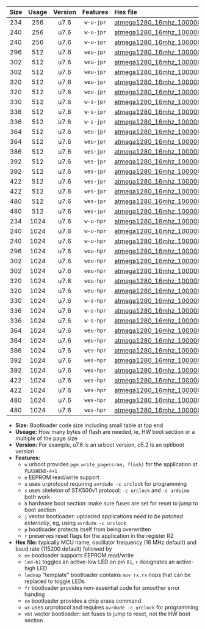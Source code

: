 |Size|Usage|Version|Features|Hex file|
|:-:|:-:|:-:|:-:|:--|
|234|256|u7.6|`w-u-jpr`|[atmega1280_16mhz_1000000bps_ur_vbl.hex](https://raw.githubusercontent.com/stefanrueger/urboot/main/bootloaders/atmega1280/fcpu_16mhz/1000000_bps/atmega1280_16mhz_1000000bps_ur_vbl.hex)|
|240|256|u7.6|`w-u-jpr`|[atmega1280_16mhz_1000000bps_led+b7_ur_vbl.hex](https://raw.githubusercontent.com/stefanrueger/urboot/main/bootloaders/atmega1280/fcpu_16mhz/1000000_bps/atmega1280_16mhz_1000000bps_led+b7_ur_vbl.hex)|
|240|256|u7.6|`w-u-jpr`|[atmega1280_16mhz_1000000bps_lednop_ur_vbl.hex](https://raw.githubusercontent.com/stefanrueger/urboot/main/bootloaders/atmega1280/fcpu_16mhz/1000000_bps/atmega1280_16mhz_1000000bps_lednop_ur_vbl.hex)|
|296|512|u7.6|`weu-jpr`|[atmega1280_16mhz_1000000bps_ee_ur_vbl.hex](https://raw.githubusercontent.com/stefanrueger/urboot/main/bootloaders/atmega1280/fcpu_16mhz/1000000_bps/atmega1280_16mhz_1000000bps_ee_ur_vbl.hex)|
|302|512|u7.6|`weu-jpr`|[atmega1280_16mhz_1000000bps_ee_led+b7_ur_vbl.hex](https://raw.githubusercontent.com/stefanrueger/urboot/main/bootloaders/atmega1280/fcpu_16mhz/1000000_bps/atmega1280_16mhz_1000000bps_ee_led+b7_ur_vbl.hex)|
|302|512|u7.6|`weu-jpr`|[atmega1280_16mhz_1000000bps_ee_lednop_ur_vbl.hex](https://raw.githubusercontent.com/stefanrueger/urboot/main/bootloaders/atmega1280/fcpu_16mhz/1000000_bps/atmega1280_16mhz_1000000bps_ee_lednop_ur_vbl.hex)|
|320|512|u7.6|`weu-jpr`|[atmega1280_16mhz_1000000bps_ee_led+b7_fr_ur_vbl.hex](https://raw.githubusercontent.com/stefanrueger/urboot/main/bootloaders/atmega1280/fcpu_16mhz/1000000_bps/atmega1280_16mhz_1000000bps_ee_led+b7_fr_ur_vbl.hex)|
|320|512|u7.6|`weu-jpr`|[atmega1280_16mhz_1000000bps_ee_lednop_fr_ur_vbl.hex](https://raw.githubusercontent.com/stefanrueger/urboot/main/bootloaders/atmega1280/fcpu_16mhz/1000000_bps/atmega1280_16mhz_1000000bps_ee_lednop_fr_ur_vbl.hex)|
|330|512|u7.6|`w-s-jpr`|[atmega1280_16mhz_1000000bps_vbl.hex](https://raw.githubusercontent.com/stefanrueger/urboot/main/bootloaders/atmega1280/fcpu_16mhz/1000000_bps/atmega1280_16mhz_1000000bps_vbl.hex)|
|336|512|u7.6|`w-s-jpr`|[atmega1280_16mhz_1000000bps_led+b7_vbl.hex](https://raw.githubusercontent.com/stefanrueger/urboot/main/bootloaders/atmega1280/fcpu_16mhz/1000000_bps/atmega1280_16mhz_1000000bps_led+b7_vbl.hex)|
|336|512|u7.6|`w-s-jpr`|[atmega1280_16mhz_1000000bps_lednop_vbl.hex](https://raw.githubusercontent.com/stefanrueger/urboot/main/bootloaders/atmega1280/fcpu_16mhz/1000000_bps/atmega1280_16mhz_1000000bps_lednop_vbl.hex)|
|364|512|u7.6|`weu-jpr`|[atmega1280_16mhz_1000000bps_ee_led+b7_fr_ce_ur_vbl.hex](https://raw.githubusercontent.com/stefanrueger/urboot/main/bootloaders/atmega1280/fcpu_16mhz/1000000_bps/atmega1280_16mhz_1000000bps_ee_led+b7_fr_ce_ur_vbl.hex)|
|364|512|u7.6|`weu-jpr`|[atmega1280_16mhz_1000000bps_ee_lednop_fr_ce_ur_vbl.hex](https://raw.githubusercontent.com/stefanrueger/urboot/main/bootloaders/atmega1280/fcpu_16mhz/1000000_bps/atmega1280_16mhz_1000000bps_ee_lednop_fr_ce_ur_vbl.hex)|
|386|512|u7.6|`wes-jpr`|[atmega1280_16mhz_1000000bps_ee_vbl.hex](https://raw.githubusercontent.com/stefanrueger/urboot/main/bootloaders/atmega1280/fcpu_16mhz/1000000_bps/atmega1280_16mhz_1000000bps_ee_vbl.hex)|
|392|512|u7.6|`wes-jpr`|[atmega1280_16mhz_1000000bps_ee_led+b7_vbl.hex](https://raw.githubusercontent.com/stefanrueger/urboot/main/bootloaders/atmega1280/fcpu_16mhz/1000000_bps/atmega1280_16mhz_1000000bps_ee_led+b7_vbl.hex)|
|392|512|u7.6|`wes-jpr`|[atmega1280_16mhz_1000000bps_ee_lednop_vbl.hex](https://raw.githubusercontent.com/stefanrueger/urboot/main/bootloaders/atmega1280/fcpu_16mhz/1000000_bps/atmega1280_16mhz_1000000bps_ee_lednop_vbl.hex)|
|422|512|u7.6|`wes-jpr`|[atmega1280_16mhz_1000000bps_ee_led+b7_fr_vbl.hex](https://raw.githubusercontent.com/stefanrueger/urboot/main/bootloaders/atmega1280/fcpu_16mhz/1000000_bps/atmega1280_16mhz_1000000bps_ee_led+b7_fr_vbl.hex)|
|422|512|u7.6|`wes-jpr`|[atmega1280_16mhz_1000000bps_ee_lednop_fr_vbl.hex](https://raw.githubusercontent.com/stefanrueger/urboot/main/bootloaders/atmega1280/fcpu_16mhz/1000000_bps/atmega1280_16mhz_1000000bps_ee_lednop_fr_vbl.hex)|
|480|512|u7.6|`wes-jpr`|[atmega1280_16mhz_1000000bps_ee_led+b7_fr_ce_vbl.hex](https://raw.githubusercontent.com/stefanrueger/urboot/main/bootloaders/atmega1280/fcpu_16mhz/1000000_bps/atmega1280_16mhz_1000000bps_ee_led+b7_fr_ce_vbl.hex)|
|480|512|u7.6|`wes-jpr`|[atmega1280_16mhz_1000000bps_ee_lednop_fr_ce_vbl.hex](https://raw.githubusercontent.com/stefanrueger/urboot/main/bootloaders/atmega1280/fcpu_16mhz/1000000_bps/atmega1280_16mhz_1000000bps_ee_lednop_fr_ce_vbl.hex)|
|234|1024|u7.6|`w-u-hpr`|[atmega1280_16mhz_1000000bps_ur.hex](https://raw.githubusercontent.com/stefanrueger/urboot/main/bootloaders/atmega1280/fcpu_16mhz/1000000_bps/atmega1280_16mhz_1000000bps_ur.hex)|
|240|1024|u7.6|`w-u-hpr`|[atmega1280_16mhz_1000000bps_led+b7_ur.hex](https://raw.githubusercontent.com/stefanrueger/urboot/main/bootloaders/atmega1280/fcpu_16mhz/1000000_bps/atmega1280_16mhz_1000000bps_led+b7_ur.hex)|
|240|1024|u7.6|`w-u-hpr`|[atmega1280_16mhz_1000000bps_lednop_ur.hex](https://raw.githubusercontent.com/stefanrueger/urboot/main/bootloaders/atmega1280/fcpu_16mhz/1000000_bps/atmega1280_16mhz_1000000bps_lednop_ur.hex)|
|296|1024|u7.6|`weu-hpr`|[atmega1280_16mhz_1000000bps_ee_ur.hex](https://raw.githubusercontent.com/stefanrueger/urboot/main/bootloaders/atmega1280/fcpu_16mhz/1000000_bps/atmega1280_16mhz_1000000bps_ee_ur.hex)|
|302|1024|u7.6|`weu-hpr`|[atmega1280_16mhz_1000000bps_ee_led+b7_ur.hex](https://raw.githubusercontent.com/stefanrueger/urboot/main/bootloaders/atmega1280/fcpu_16mhz/1000000_bps/atmega1280_16mhz_1000000bps_ee_led+b7_ur.hex)|
|302|1024|u7.6|`weu-hpr`|[atmega1280_16mhz_1000000bps_ee_lednop_ur.hex](https://raw.githubusercontent.com/stefanrueger/urboot/main/bootloaders/atmega1280/fcpu_16mhz/1000000_bps/atmega1280_16mhz_1000000bps_ee_lednop_ur.hex)|
|320|1024|u7.6|`weu-hpr`|[atmega1280_16mhz_1000000bps_ee_led+b7_fr_ur.hex](https://raw.githubusercontent.com/stefanrueger/urboot/main/bootloaders/atmega1280/fcpu_16mhz/1000000_bps/atmega1280_16mhz_1000000bps_ee_led+b7_fr_ur.hex)|
|320|1024|u7.6|`weu-hpr`|[atmega1280_16mhz_1000000bps_ee_lednop_fr_ur.hex](https://raw.githubusercontent.com/stefanrueger/urboot/main/bootloaders/atmega1280/fcpu_16mhz/1000000_bps/atmega1280_16mhz_1000000bps_ee_lednop_fr_ur.hex)|
|330|1024|u7.6|`w-s-hpr`|[atmega1280_16mhz_1000000bps.hex](https://raw.githubusercontent.com/stefanrueger/urboot/main/bootloaders/atmega1280/fcpu_16mhz/1000000_bps/atmega1280_16mhz_1000000bps.hex)|
|336|1024|u7.6|`w-s-hpr`|[atmega1280_16mhz_1000000bps_led+b7.hex](https://raw.githubusercontent.com/stefanrueger/urboot/main/bootloaders/atmega1280/fcpu_16mhz/1000000_bps/atmega1280_16mhz_1000000bps_led+b7.hex)|
|336|1024|u7.6|`w-s-hpr`|[atmega1280_16mhz_1000000bps_lednop.hex](https://raw.githubusercontent.com/stefanrueger/urboot/main/bootloaders/atmega1280/fcpu_16mhz/1000000_bps/atmega1280_16mhz_1000000bps_lednop.hex)|
|364|1024|u7.6|`weu-hpr`|[atmega1280_16mhz_1000000bps_ee_led+b7_fr_ce_ur.hex](https://raw.githubusercontent.com/stefanrueger/urboot/main/bootloaders/atmega1280/fcpu_16mhz/1000000_bps/atmega1280_16mhz_1000000bps_ee_led+b7_fr_ce_ur.hex)|
|364|1024|u7.6|`weu-hpr`|[atmega1280_16mhz_1000000bps_ee_lednop_fr_ce_ur.hex](https://raw.githubusercontent.com/stefanrueger/urboot/main/bootloaders/atmega1280/fcpu_16mhz/1000000_bps/atmega1280_16mhz_1000000bps_ee_lednop_fr_ce_ur.hex)|
|386|1024|u7.6|`wes-hpr`|[atmega1280_16mhz_1000000bps_ee.hex](https://raw.githubusercontent.com/stefanrueger/urboot/main/bootloaders/atmega1280/fcpu_16mhz/1000000_bps/atmega1280_16mhz_1000000bps_ee.hex)|
|392|1024|u7.6|`wes-hpr`|[atmega1280_16mhz_1000000bps_ee_led+b7.hex](https://raw.githubusercontent.com/stefanrueger/urboot/main/bootloaders/atmega1280/fcpu_16mhz/1000000_bps/atmega1280_16mhz_1000000bps_ee_led+b7.hex)|
|392|1024|u7.6|`wes-hpr`|[atmega1280_16mhz_1000000bps_ee_lednop.hex](https://raw.githubusercontent.com/stefanrueger/urboot/main/bootloaders/atmega1280/fcpu_16mhz/1000000_bps/atmega1280_16mhz_1000000bps_ee_lednop.hex)|
|422|1024|u7.6|`wes-hpr`|[atmega1280_16mhz_1000000bps_ee_led+b7_fr.hex](https://raw.githubusercontent.com/stefanrueger/urboot/main/bootloaders/atmega1280/fcpu_16mhz/1000000_bps/atmega1280_16mhz_1000000bps_ee_led+b7_fr.hex)|
|422|1024|u7.6|`wes-hpr`|[atmega1280_16mhz_1000000bps_ee_lednop_fr.hex](https://raw.githubusercontent.com/stefanrueger/urboot/main/bootloaders/atmega1280/fcpu_16mhz/1000000_bps/atmega1280_16mhz_1000000bps_ee_lednop_fr.hex)|
|480|1024|u7.6|`wes-hpr`|[atmega1280_16mhz_1000000bps_ee_led+b7_fr_ce.hex](https://raw.githubusercontent.com/stefanrueger/urboot/main/bootloaders/atmega1280/fcpu_16mhz/1000000_bps/atmega1280_16mhz_1000000bps_ee_led+b7_fr_ce.hex)|
|480|1024|u7.6|`wes-hpr`|[atmega1280_16mhz_1000000bps_ee_lednop_fr_ce.hex](https://raw.githubusercontent.com/stefanrueger/urboot/main/bootloaders/atmega1280/fcpu_16mhz/1000000_bps/atmega1280_16mhz_1000000bps_ee_lednop_fr_ce.hex)|

- **Size:** Bootloader code size including small table at top end
- **Useage:** How many bytes of flash are needed, ie, HW boot section or a multiple of the page size
- **Version:** For example, u7.6 is an urboot version, o5.2 is an optiboot version
- **Features:**
  + `w` urboot provides `pgm_write_page(sram, flash)` for the application at `FLASHEND-4+1`
  + `e` EEPROM read/write support
  + `u` uses urprotocol requiring `avrdude -c urclock` for programming
  + `s` uses skeleton of STK500v1 protocol; `-c urclock` and `-c arduino` both work
  + `h` hardware boot section: make sure fuses are set for reset to jump to boot section
  + `j` vector bootloader: uploaded applications *need to be patched externally*, eg, using `avrdude -c urclock`
  + `p` bootloader protects itself from being overwritten
  + `r` preserves reset flags for the application in the register R2
- **Hex file:** typically MCU name, oscillator frequency (16 MHz default) and baud rate (115200 default) followed by
  + `ee` bootloader supports EEPROM read/write
  + `led-b1` toggles an active-low LED on pin `B1`, `+` designates an active-high LED
  + `lednop` "template" bootloader contains `mov rx,rx` nops that can be replaced to toggle LEDs
  + `fr` bootloader provides non-essential code for smoother error handing
  + `ce` bootloader provides a chip erase command
  + `ur` uses urprotocol and requires `avrdude -c urclock` for programming
  + `vbl` vector bootloader: set fuses to jump to reset, not the HW boot section
